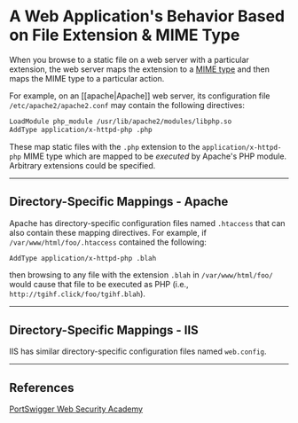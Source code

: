 # A Web Application's Behavior Based on File Extension & MIME Type

When you browse to a static file on a web server with a particular extension, the web server maps the extension to a [MIME type](https://developer.mozilla.org/en-US/docs/Web/HTTP/Basics_of_HTTP/MIME_types/Common_types) and then maps the MIME type to a particular action.

For example, on an [[apache|Apache]] web server, its configuration file `/etc/apache2/apache2.conf` may contain the following directives:

```txt
LoadModule php_module /usr/lib/apache2/modules/libphp.so
AddType application/x-httpd-php .php
```

These map static files with the `.php` extension to the `application/x-httpd-php` MIME type which are mapped to be *executed* by Apache's PHP module. Arbitrary extensions could be specified.

---

## Directory-Specific Mappings - Apache

Apache has directory-specific configuration files named `.htaccess` that can also contain these mapping directives. For example, if `/var/www/html/foo/.htaccess` contained the following:

```txt
AddType application/x-httpd-php .blah
```

then browsing to any file with the extension `.blah` in `/var/www/html/foo/` would cause that file to be executed as PHP (i.e., `http://tgihf.click/foo/tgihf.blah`).

---

## Directory-Specific Mappings - IIS

IIS has similar directory-specific configuration files named `web.config`.

---

## References

[PortSwigger Web Security Academy](https://portswigger.net/web-security/file-upload)
